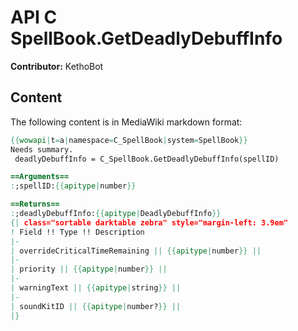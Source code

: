 # API C SpellBook.GetDeadlyDebuffInfo

**Contributor:** KethoBot

## Content

The following content is in MediaWiki markdown format:

```mediawiki
{{wowapi|t=a|namespace=C_SpellBook|system=SpellBook}}
Needs summary.
 deadlyDebuffInfo = C_SpellBook.GetDeadlyDebuffInfo(spellID)

==Arguments==
:;spellID:{{apitype|number}}

==Returns==
:;deadlyDebuffInfo:{{apitype|DeadlyDebuffInfo}}
{| class="sortable darktable zebra" style="margin-left: 3.9em"
! Field !! Type !! Description
|-
| overrideCriticalTimeRemaining || {{apitype|number}} || 
|-
| priority || {{apitype|number}} || 
|-
| warningText || {{apitype|string}} || 
|-
| soundKitID || {{apitype|number?}} || 
|}
```